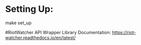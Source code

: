 # Setting Up:
make set_up

#RiotWatcher API Wrapper Library Documentation:
https://riot-watcher.readthedocs.io/en/latest/
